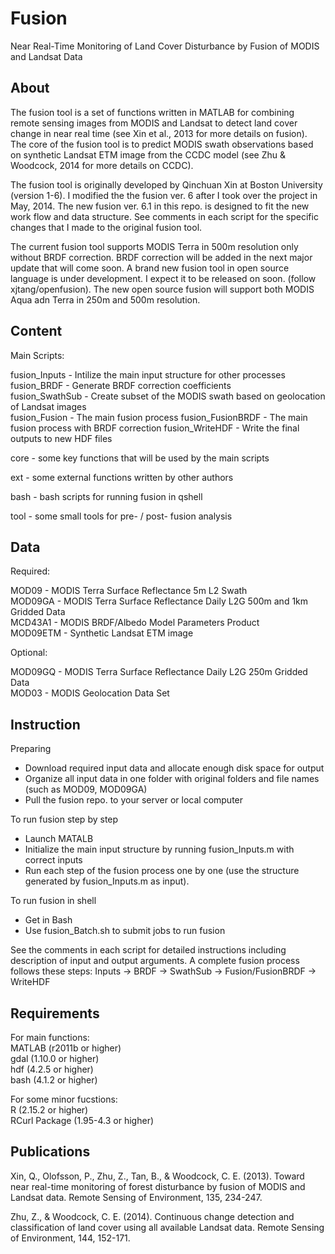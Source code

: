 Fusion
======

Near Real-Time Monitoring of Land Cover Disturbance by Fusion of MODIS and Landsat Data

About
------

The fusion tool is a set of functions written in MATLAB for combining remote sensing images from MODIS and Landsat to detect land cover change in near real time (see Xin et al., 2013 for more details on fusion). The core of the fusion tool is to predict MODIS swath observations based on synthetic Landsat ETM image from the CCDC model (see Zhu & Woodcock, 2014 for more details on CCDC). 

The fusion tool is originally developed by Qinchuan Xin at Boston University (version 1-6). I modified the the fusion ver. 6 after I took over the project in May, 2014. The new fusion ver. 6.1 in this repo. is designed to fit the new work flow and data structure. See comments in each script for the specific changes that I made to the original fusion tool.

The current fusion tool supports MODIS Terra in 500m resolution only without BRDF correction. BRDF correction will be added in the next major update that will come soon. A brand new fusion tool in open source language is under development. I expect it to be released on soon. (follow xjtang/openfusion). The new open source fusion will support both MODIS Aqua adn Terra in 250m and 500m resolution.

Content
------

Main Scripts:

fusion_Inputs - Intilize the main input structure for other processes  
fusion_BRDF - Generate BRDF correction coefficients  
fusion_SwathSub - Create subset of the MODIS swath based on geolocation of Landsat images  
fusion_Fusion - The main fusion process
fusion_FusionBRDF - The main fusion process with BRDF correction
fusion_WriteHDF - Write the final outputs to new HDF files

core - some key functions that will be used by the main scripts

ext - some external functions written by other authors

bash - bash scripts for running fusion in qshell

tool - some small tools for pre- / post- fusion analysis  


Data
------

Required:

MOD09 - MODIS Terra Surface Reflectance 5m L2 Swath  
MOD09GA - MODIS Terra Surface Reflectance Daily L2G 500m and 1km Gridded Data  
MCD43A1 - MODIS BRDF/Albedo Model Parameters Product  
MOD09ETM - Synthetic Landsat ETM image   

Optional:

MOD09GQ - MODIS Terra Surface Reflectance Daily L2G 250m Gridded Data  
MOD03 - MODIS Geolocation Data Set

Instruction
------

Preparing

- Download required input data and allocate enough disk space for output
- Organize all input data in one folder with original folders and file names (such as MOD09, MOD09GA)
- Pull the fusion repo. to your server or local computer

To run fusion step by step

- Launch MATALB
- Initialize the main input structure by running fusion_Inputs.m with correct inputs
- Run each step of the fusion process one by one (use the structure generated by fusion_Inputs.m as input).

To run fusion in shell

- Get in Bash
- Use fusion_Batch.sh to submit jobs to run fusion

See the comments in each script for detailed instructions including description of input and output arguments. A complete fusion process follows these steps: Inputs -> BRDF -> SwathSub -> Fusion/FusionBRDF -> WriteHDF

Requirements
------

For main functions:  
MATLAB (r2011b or higher)  
gdal (1.10.0 or higher)  
hdf (4.2.5 or higher)  
bash (4.1.2 or higher)  

For some minor fucstions:  
R (2.15.2 or higher)  
RCurl Package (1.95-4.3 or higher)


Publications
------

Xin, Q., Olofsson, P., Zhu, Z., Tan, B., & Woodcock, C. E. (2013). Toward near real-time monitoring of forest disturbance by fusion of MODIS and Landsat data. Remote Sensing of Environment, 135, 234-247.  

Zhu, Z., & Woodcock, C. E. (2014). Continuous change detection and classification of land cover using all available Landsat data. Remote Sensing of Environment, 144, 152-171.

